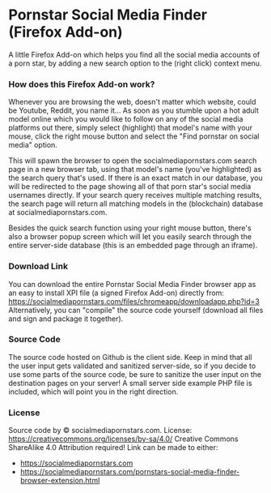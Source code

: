 # Pornstar Social Media Finder (Firefox Add-on)
A little Firefox Add-on which helps you find all the social media accounts of a porn star, by adding a new search option to the (right click) context menu.

### How does this Firefox Add-on work?
Whenever you are browsing the web, doesn't matter which website, could be Youtube, Reddit, you name it... As soon as you stumble upon a hot adult model online which you would like to follow on any of the social media platforms out there, simply select (highlight) that model's name with your mouse, click the right mouse button and select the "Find pornstar on social media" option.

This will spawn the browser to open the socialmediapornstars.com search page in a new browser tab, using that model's name (you've highlighted) as the search query that's used. If there is an exact match in our database, you will be redirected to the page showing all of that porn star's social media usernames directly.
If your search query receives multiple matching results, the search page will return all matching models in the (blockchain) database at socialmediapornstars.com.

Besides the quick search function using your right mouse button, there's also a browser popup screen which will let you easily search through the entire server-side database (this is an embedded page through an iframe).

### Download Link
You can download the entire Pornstar Social Media Finder browser app as an easy to install XPI file (a signed Firefox Add-on) directly from: https://socialmediapornstars.com/files/chromeapp/downloadapp.php?id=3
Alternatively, you can "compile" the source code yourself (download all files and sign and package it together).

### Source Code
The source code hosted on Github is the client side. Keep in mind that all the user input gets validated and sanitized server-side, so if you decide to use some parts of the source code, be sure to sanitize the user input on the destination pages on your server! A small server side example PHP file is included, which will point you in the right direction.

### License
Source code by © socialmediapornstars.com.
License: https://creativecommons.org/licenses/by-sa/4.0/
Creative Commons ShareAlike 4.0
Attribution required! Link can be made to either:
- https://socialmediapornstars.com
- https://socialmediapornstars.com/pornstars-social-media-finder-browser-extension.html
